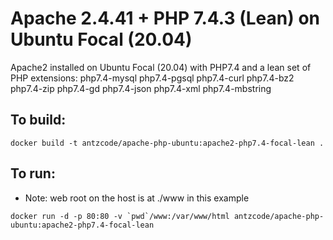 # Apache 2.4.41 + PHP 7.4.3 (Lean) on Ubuntu Focal (20.04)

Apache2 installed on Ubuntu Focal (20.04) with PHP7.4 and a lean set of PHP extensions:
php7.4-mysql php7.4-pgsql php7.4-curl php7.4-bz2 php7.4-zip php7.4-gd php7.4-json php7.4-xml php7.4-mbstring

## To build:

```
docker build -t antzcode/apache-php-ubuntu:apache2-php7.4-focal-lean .
```

## To run:
* Note: web root on the host is at ./www in this example
```
docker run -d -p 80:80 -v `pwd`/www:/var/www/html antzcode/apache-php-ubuntu:apache2-php7.4-focal-lean
```
